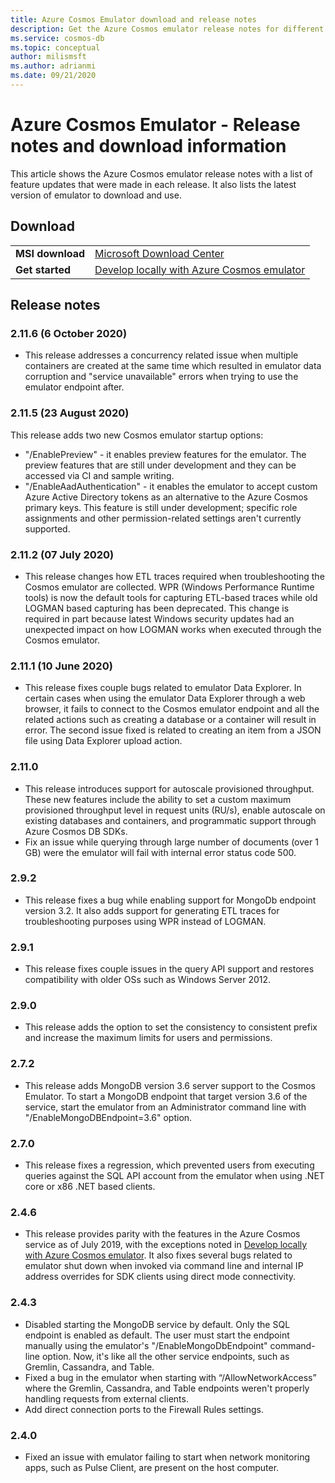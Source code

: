 ```yaml
---
title: Azure Cosmos Emulator download and release notes
description: Get the Azure Cosmos emulator release notes for different versions and download information. 
ms.service: cosmos-db
ms.topic: conceptual
author: milismsft
ms.author: adrianmi
ms.date: 09/21/2020
---
```


# Azure Cosmos Emulator - Release notes and download information

This article shows the Azure Cosmos emulator release notes with a list of feature updates that were made in each release. It also lists the latest version of emulator to download and use.

## Download

| | |
|---------|---------|
|**MSI download**|[Microsoft Download Center](https://aka.ms/cosmosdb-emulator)|
|**Get started**|[Develop locally with Azure Cosmos emulator](local-emulator.md)|

## Release notes

### 2.11.6 (6 October 2020)

 - This release addresses a concurrency related issue when multiple containers are created at the same time which resulted in emulator data corruption and "service unavailable" errors when trying to use the emulator endpoint after.

### 2.11.5 (23 August 2020)

This release adds two new Cosmos emulator startup options: 

* "/EnablePreview" - it enables preview features for the emulator. The preview features that are still under development and they can be accessed via CI and sample writing.
* "/EnableAadAuthentication" - it enables the emulator to accept custom Azure Active Directory tokens as an alternative to the Azure Cosmos primary keys. This feature is still under development; specific role assignments and other permission-related settings aren't currently supported.

### 2.11.2 (07 July 2020)

- This release changes how ETL traces required when troubleshooting the Cosmos emulator are collected. WPR (Windows Performance Runtime tools) is now the default tools for capturing ETL-based traces while old LOGMAN based capturing has been deprecated. This change is required in part because latest Windows security updates had an unexpected impact on how LOGMAN works when executed through the Cosmos emulator.

### 2.11.1 (10 June 2020)

- This release fixes couple bugs related to emulator Data Explorer. In certain cases when using the emulator Data Explorer through a web browser, it fails to connect to the Cosmos emulator endpoint and all the related actions such as creating a database or a container will result in error. The second issue fixed is related to creating an item from a JSON file using Data Explorer upload action.

### 2.11.0

- This release introduces support for autoscale provisioned throughput. These new features include the ability to set a custom maximum provisioned throughput level in request units (RU/s), enable autoscale on existing databases and containers, and programmatic support through Azure Cosmos DB SDKs.
- Fix an issue while querying through large number of documents (over 1 GB) were the emulator will fail with internal error status code 500.

### 2.9.2

- This release fixes a bug while enabling support for MongoDb endpoint version 3.2. It also adds support for generating ETL traces for troubleshooting purposes using WPR instead of LOGMAN.

### 2.9.1

- This release fixes couple issues in the query API support and restores compatibility with older OSs such as Windows Server 2012.

### 2.9.0

- This release adds the option to set the consistency to consistent prefix and increase the maximum limits for users and permissions.

### 2.7.2

- This release adds MongoDB version 3.6 server support to the Cosmos Emulator. To start a MongoDB endpoint that target version 3.6 of the service, start the emulator from an Administrator command line with "/EnableMongoDBEndpoint=3.6" option.

### 2.7.0

- This release fixes a regression, which prevented users from executing queries against the SQL API account from the emulator when using .NET core or x86 .NET based clients.

### 2.4.6

- This release provides parity with the features in the Azure Cosmos service as of July 2019, with the exceptions noted in [Develop locally with Azure Cosmos emulator](local-emulator.md). It also fixes several bugs related to emulator shut down when invoked via command line and internal IP address overrides for SDK clients using direct mode connectivity.

### 2.4.3

- Disabled starting the MongoDB service by default. Only the SQL endpoint is enabled as default. The user must start the endpoint manually using the emulator's "/EnableMongoDbEndpoint" command-line option. Now, it's like all the other service endpoints, such as Gremlin, Cassandra, and Table.
- Fixed a bug in the emulator when starting with “/AllowNetworkAccess” where the Gremlin, Cassandra, and Table endpoints weren't properly handling requests from external clients.
- Add direct connection ports to the Firewall Rules settings.

### 2.4.0

- Fixed an issue with emulator failing to start when network monitoring apps, such as Pulse Client, are present on the host computer.
